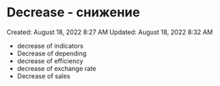 # Decrease - снижение

Created: August 18, 2022 8:27 AM
Updated: August 18, 2022 8:32 AM

- decrease of indicators
- Decrease of depending
- decrease of efficiency
- decrease of exchange rate
- Decrease of sales